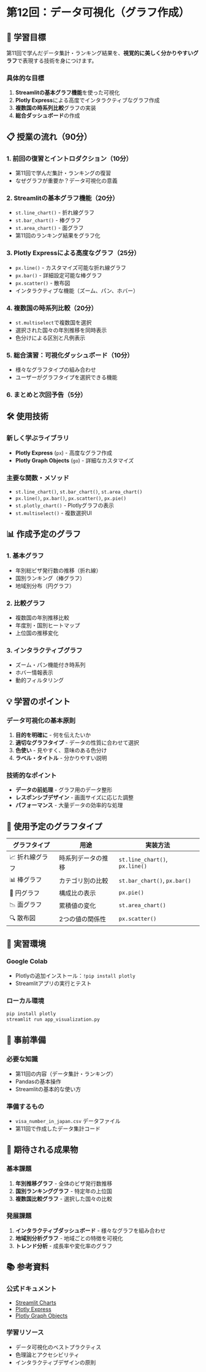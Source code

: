 # 第12回：データ可視化（グラフ作成）

## 🎯 学習目標

第11回で学んだデータ集計・ランキング結果を、**視覚的に美しく分かりやすいグラフ**で表現する技術を身につけます。

### 具体的な目標
1. **Streamlitの基本グラフ機能**を使った可視化
2. **Plotly Express**による高度でインタラクティブなグラフ作成
3. **複数国の時系列比較**グラフの実装
4. **総合ダッシュボード**の作成

## 📋 授業の流れ（90分）

### 1. 前回の復習とイントロダクション（10分）
- 第11回で学んだ集計・ランキングの復習
- なぜグラフが重要か？データ可視化の意義

### 2. Streamlitの基本グラフ機能（20分）
- `st.line_chart()` - 折れ線グラフ
- `st.bar_chart()` - 棒グラフ
- `st.area_chart()` - 面グラフ
- 第11回のランキング結果をグラフ化

### 3. Plotly Expressによる高度なグラフ（25分）
- `px.line()` - カスタマイズ可能な折れ線グラフ
- `px.bar()` - 詳細設定可能な棒グラフ
- `px.scatter()` - 散布図
- インタラクティブな機能（ズーム、パン、ホバー）

### 4. 複数国の時系列比較（20分）
- `st.multiselect`で複数国を選択
- 選択された国々の年別推移を同時表示
- 色分けによる区別と凡例表示

### 5. 総合演習：可視化ダッシュボード（10分）
- 様々なグラフタイプの組み合わせ
- ユーザーがグラフタイプを選択できる機能

### 6. まとめと次回予告（5分）

## 🛠️ 使用技術

### 新しく学ぶライブラリ
- **Plotly Express** (`px`) - 高度なグラフ作成
- **Plotly Graph Objects** (`go`) - 詳細なカスタマイズ

### 主要な関数・メソッド
- `st.line_chart()`, `st.bar_chart()`, `st.area_chart()`
- `px.line()`, `px.bar()`, `px.scatter()`, `px.pie()`
- `st.plotly_chart()` - Plotlyグラフの表示
- `st.multiselect()` - 複数選択UI

## 📊 作成予定のグラフ

### 1. 基本グラフ
- 年別総ビザ発行数の推移（折れ線）
- 国別ランキング（棒グラフ）
- 地域別分布（円グラフ）

### 2. 比較グラフ
- 複数国の年別推移比較
- 年度別・国別ヒートマップ
- 上位国の推移変化

### 3. インタラクティブグラフ
- ズーム・パン機能付き時系列
- ホバー情報表示
- 動的フィルタリング

## 💡 学習のポイント

### データ可視化の基本原則
1. **目的を明確に** - 何を伝えたいか
2. **適切なグラフタイプ** - データの性質に合わせて選択
3. **色使い** - 見やすく、意味のある色分け
4. **ラベル・タイトル** - 分かりやすい説明

### 技術的なポイント
- **データの前処理** - グラフ用のデータ整形
- **レスポンシブデザイン** - 画面サイズに応じた調整
- **パフォーマンス** - 大量データの効率的な処理

## 🎨 使用予定のグラフタイプ

| グラフタイプ | 用途 | 実装方法 |
|-------------|------|----------|
| 📈 折れ線グラフ | 時系列データの推移 | `st.line_chart()`, `px.line()` |
| 📊 棒グラフ | カテゴリ別の比較 | `st.bar_chart()`, `px.bar()` |
| 🥧 円グラフ | 構成比の表示 | `px.pie()` |
| 📉 面グラフ | 累積値の変化 | `st.area_chart()` |
| 🔍 散布図 | 2つの値の関係性 | `px.scatter()` |

## 🔧 実習環境

### Google Colab
- Plotlyの追加インストール：`!pip install plotly`
- Streamlitアプリの実行とテスト

### ローカル環境
```bash
pip install plotly
streamlit run app_visualization.py
```

## 📝 事前準備

### 必要な知識
- 第11回の内容（データ集計・ランキング）
- Pandasの基本操作
- Streamlitの基本的な使い方

### 準備するもの
- `visa_number_in_japan.csv` データファイル
- 第11回で作成したデータ集計コード

## 🎯 期待される成果物

### 基本課題
1. **年別推移グラフ** - 全体のビザ発行数推移
2. **国別ランキンググラフ** - 特定年の上位国
3. **複数国比較グラフ** - 選択した国々の比較

### 発展課題
1. **インタラクティブダッシュボード** - 様々なグラフを組み合わせ
2. **地域別分析グラフ** - 地域ごとの特徴を可視化
3. **トレンド分析** - 成長率や変化率のグラフ

## 📚 参考資料

### 公式ドキュメント
- [Streamlit Charts](https://docs.streamlit.io/library/api-reference/charts)
- [Plotly Express](https://plotly.com/python/plotly-express/)
- [Plotly Graph Objects](https://plotly.com/python/graph-objects/)

### 学習リソース
- データ可視化のベストプラクティス
- 色理論とアクセシビリティ
- インタラクティブデザインの原則 